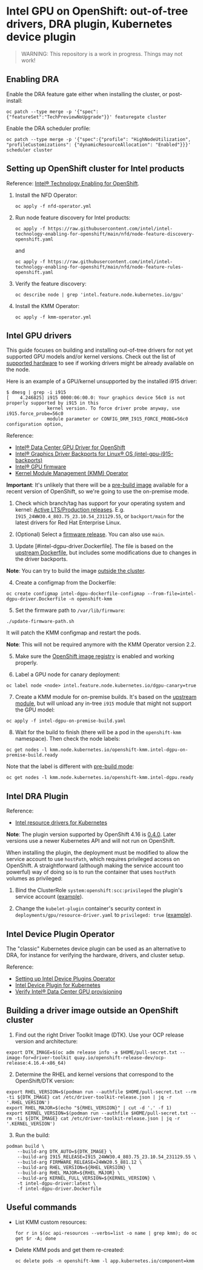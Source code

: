 # Intel GPU on OpenShift: out-of-tree drivers, DRA plugin, Kubernetes device plugin

> WARNING: This repository is a work in progress. Things may not work!

## Enabling DRA

Enable the DRA feature gate either when installing the cluster, or post-install:

```console
oc patch --type merge -p '{"spec":{"featureSet":"TechPreviewNoUpgrade"}}' featuregate cluster
```

Enable the DRA scheduler profile:

```console
oc patch --type merge -p '{"spec":{"profile": "HighNodeUtilization", "profileCustomizations": {"dynamicResourceAllocation": "Enabled"}}}' scheduler cluster
```

## Setting up OpenShift cluster for Intel products

Reference: [Intel® Technology Enabling for OpenShift](https://github.com/intel/intel-technology-enabling-for-openshift).

1. Install the NFD Operator:

    ```
    oc apply -f nfd-operator.yml
    ```

2. Run node feature discovery for Intel products:

    ```console
    oc apply -f https://raw.githubusercontent.com/intel/intel-technology-enabling-for-openshift/main/nfd/node-feature-discovery-openshift.yaml
    ```

    and

    ```console
    oc apply -f https://raw.githubusercontent.com/intel/intel-technology-enabling-for-openshift/main/nfd/node-feature-rules-openshift.yaml
    ```

3. Verify the feature discovery:

    ```console
    oc describe node | grep 'intel.feature.node.kubernetes.io/gpu'
    ```

4. Install the KMM Operator:

    ```console
    oc apply -f kmm-operator.yml
    ```

## Intel GPU drivers

This guide focuses on building and installing out-of-tree drivers for not yet supported GPU models and/or kernel versions.
Check out the list of [supported hardware](https://dgpu-docs.intel.com/devices/hardware-table.html) to see if working
drivers might be already available on the node.

Here is an example of a GPU/kernel unsupported by the installed i915 driver:

```console
$ dmesg | grep -i i915
[    4.246825] i915 0000:06:00.0: Your graphics device 56c0 is not properly supported by i915 in this
               kernel version. To force driver probe anyway, use i915.force_probe=56c0
               module parameter or CONFIG_DRM_I915_FORCE_PROBE=56c0 configuration option,
```

Reference:
- [Intel® Data Center GPU Driver for OpenShift](https://github.com/intel/intel-data-center-gpu-driver-for-openshift)
- [Intel® Graphics Driver Backports for Linux® OS (intel-gpu-i915-backports)](https://github.com/intel-gpu/intel-gpu-i915-backports)
- [Intel® GPU firmware](https://github.com/intel-gpu/intel-gpu-firmware)
- [Kernel Module Management (KMM) Operator](https://docs.openshift.com/container-platform/4.16/hardware_enablement/kmm-kernel-module-management.html)

**Important**: It's unlikely that there will be a [pre-build image](https://github.com/intel/intel-technology-enabling-for-openshift/tree/main/kmmo#deploy-intel-data-center-gpu-driver-with-pre-build-mode) available for a recent version of OpenShift,
so we're going to use the on-premise mode.

1. Check which branch/tag has support for your operating system and kernel:
[Active LTS/Production releases](https://github.com/intel-gpu/intel-gpu-i915-backports?tab=readme-ov-file#active-ltsproduction-releases).
E.g. `I915_24WW30.4_803.75_23.10.54_231129.55`, or `backport/main` for the latest drivers for Red Hat Enterprise Linux.

2. (Optional) Select a [firmware release](https://github.com/intel-gpu/intel-gpu-firmware/tags). You can also use `main`.

3. Update [#intel-dgpu-driver.Dockerfile]. The file is based on the
[upstream Dockerfile](https://github.com/intel/intel-data-center-gpu-driver-for-openshift/blob/main/docker/intel-dgpu-driver.Dockerfile),
but includes some modifications due to changes in the driver backports.

**Note**: You can try to build the image [outside the cluster](#building-a-driver-image-outside-an-openshift-cluster).

4. Create a configmap from the Dockerfile:

```console
oc create configmap intel-dgpu-dockerfile-configmap --from-file=intel-dgpu-driver.Dockerfile -n openshift-kmm
```

5. Set the firmware path to `/var/lib/firmware`:

```console
./update-firmware-path.sh
```

It will patch the KMM configmap and restart the pods.

**Note**: This will not be required anymore with the KMM Operator version 2.2.

5. Make sure the [OpenShift image registry](https://docs.openshift.com/container-platform/4.16/registry/configuring_registry_storage/configuring-registry-storage-baremetal.html) is enabled and working properly.

6. Label a GPU node for canary deployment:

```console
oc label node <node> intel.feature.node.kubernetes.io/dgpu-canary=true
```

7. Create a KMM module for on-premise builds. It's based on the [upstream module](https://github.com/intel/intel-technology-enabling-for-openshift/blob/main/kmmo/intel-dgpu-on-premise-build.yaml), but will unload any in-tree `i915` module that might not support the GPU model:

```console
oc apply -f intel-dgpu-on-premise-build.yaml
```

8. Wait for the build to finish (there will be a pod in the `openshift-kmm` namespace). Then check the node labels:

```console
oc get nodes -l kmm.node.kubernetes.io/openshift-kmm.intel-dgpu-on-premise-build.ready
```

Note that the label is different with [pre-build mode](https://github.com/intel/intel-technology-enabling-for-openshift/tree/main/kmmo#deploy-intel-data-center-gpu-driver-with-pre-build-mode):

```console
oc get nodes -l kmm.node.kubernetes.io/openshift-kmm.intel-dgpu.ready
```

## Intel DRA Plugin

Reference:
- [Intel resource drivers for Kubernetes](https://github.com/intel/intel-resource-drivers-for-kubernetes)

**Note**: The plugin version supported by OpenShift 4.16 is [0.4.0](https://github.com/intel/intel-resource-drivers-for-kubernetes/tree/v0.4.0).
Later versions use a newer Kubernetes API and will not run on OpenShift.

When installing the plugin, the deployment must be modified to allow the service account to use `hostPath`, which requires privileged access on OpenShift.
A straightforward (although making the service account too powerful) way of doing so is to run the container that uses `hostPath` volumes as privileged:

1. Bind the ClusterRole `system:openshift:scc:privileged` the plugin's service account
([example](https://github.com/empovit/intel-resource-drivers-for-kubernetes/blob/37c73b9a424712eb4a8c1f89d9fed7748260e520/deployments/gpu/openshift-privileged-clusterrolebinding.yaml)).

2. Change the `kubelet-plugin` container's security context in `deployments/gpu/resource-driver.yaml` to `privileged: true`
([example](https://github.com/empovit/intel-resource-drivers-for-kubernetes/blob/37c73b9a424712eb4a8c1f89d9fed7748260e520/deployments/gpu/resource-driver.yaml#L79)).

## Intel Device Plugin Operator

The "classic" Kubernetes device plugin can be used as an alternative to DRA, for instance for verifying the hardware, drivers, and cluster setup.

Reference:
- [Setting up Intel Device Plugins Operator](https://github.com/intel/intel-technology-enabling-for-openshift/blob/main/device_plugins/README.md)
- [Intel Device Plugin for Kubernetes](https://github.com/intel/intel-device-plugins-for-kubernetes)
- [Verify Intel® Data Center GPU provisioning](https://github.com/intel/intel-technology-enabling-for-openshift/blob/main/tests/l2/dgpu/README.md)

## Building a driver image outside an OpenShift cluster

1. Find out the right Driver Toolkit Image (DTK). Use your OCP release version and architecture:

```console
export DTK_IMAGE=$(oc adm release info -a $HOME/pull-secret.txt --image-for=driver-toolkit quay.io/openshift-release-dev/ocp-release:4.16.4-x86_64)
```

2. Determine the RHEL and kernel versions that correspond to the OpenShift/DTK version:

```console
export RHEL_VERSION=$(podman run --authfile $HOME/pull-secret.txt --rm -ti ${DTK_IMAGE} cat /etc/driver-toolkit-release.json | jq -r '.RHEL_VERSION')
export RHEL_MAJOR=$(echo "${RHEL_VERSION}" | cut -d '.' -f 1)
export KERNEL_VERSION=$(podman run --authfile $HOME/pull-secret.txt --rm -ti ${DTK_IMAGE} cat /etc/driver-toolkit-release.json | jq -r '.KERNEL_VERSION')
```

3. Run the build:

```console
podman build \
    --build-arg DTK_AUTO=${DTK_IMAGE} \
    --build-arg I915_RELEASE=I915_24WW30.4_803.75_23.10.54_231129.55 \
    --build-arg FIRMWARE_RELEASE=24WW20.5_881.12 \
    --build-arg RHEL_VERSION=${RHEL_VERSION} \
    --build-arg RHEL_MAJOR=${RHEL_MAJOR} \
    --build-arg KERNEL_FULL_VERSION=${KERNEL_VERSION} \
    -t intel-dgpu-driver:latest \
    -f intel-dgpu-driver.Dockerfile
```

## Useful commands

- List KMM custom resources:

    ```console
    for r in $(oc api-resources --verbs=list -o name | grep kmm); do oc get $r -A; done
    ```

- Delete KMM pods and get them re-created:

    ```console
    oc delete pods -n openshift-kmm -l app.kubernetes.io/component=kmm
    ```
